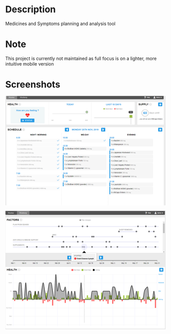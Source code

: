 # Description
Medicines and Symptoms planning and analysis tool

# Note 
This project is currently not maintained as full focus is on a lighter, more intuitive mobile version

# Screenshots
![screenshot - dashboard](https://github.com/rmitache/MedicalApp/blob/master/MedicalApp1.png?raw=true)







![screenshot - analysis](https://github.com/rmitache/MedicalApp/blob/master/MedicalApp2.png?raw=true)
